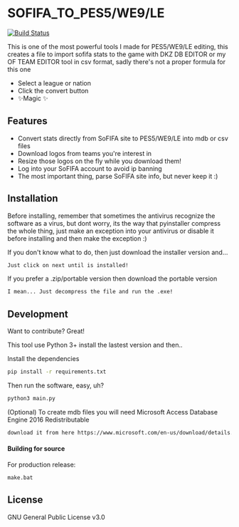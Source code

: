 # SOFIFA_TO_PES5/WE9/LE

[![Build Status](https://travis-ci.org/joemccann/dillinger.svg?branch=master)](https://github.com/moth1995/SOFIFA_TO_PES5)

This is one of the most powerful tools I made for PES5/WE9/LE editing, this creates a file to import sofifa stats to the game with DKZ DB EDITOR or my OF TEAM EDITOR tool in csv format, sadly there's not a proper formula for this one

- Select a league or nation
- Click the convert button
- ✨Magic ✨

## Features

- Convert stats directly from SoFIFA site to PES5/WE9/LE into mdb or csv files
- Download logos from teams you're interest in
- Resize those logos on the fly while you download them!
- Log into your SoFIFA account to avoid ip banning
- The most important thing, parse SoFIFA site info, but never keep it :)

## Installation

Before installing, remember that sometimes the antivirus recognize the software as a virus, but dont worry, its the way that pyinstaller compress the whole thing, just make an exception into your antivirus or disable it before installing and then make the exception :)

If you don't know what to do, then just download the installer version and...
```sh
Just click on next until is installed!
```

If you prefer a .zip/portable version then download the portable version
```sh
I mean... Just decompress the file and run the .exe!
```

## Development

Want to contribute? Great!

This tool use Python 3+ install the lastest version and then..

Install the dependencies

```sh
pip install -r requirements.txt
```

Then run the software, easy, uh?

```sh
python3 main.py
```

(Optional) To create mdb files you will need Microsoft Access Database Engine 2016 Redistributable

```sh
download it from here https://www.microsoft.com/en-us/download/details.aspx?id=54920
```


#### Building for source

For production release:

```sh
make.bat
```


## License

GNU General Public License v3.0
